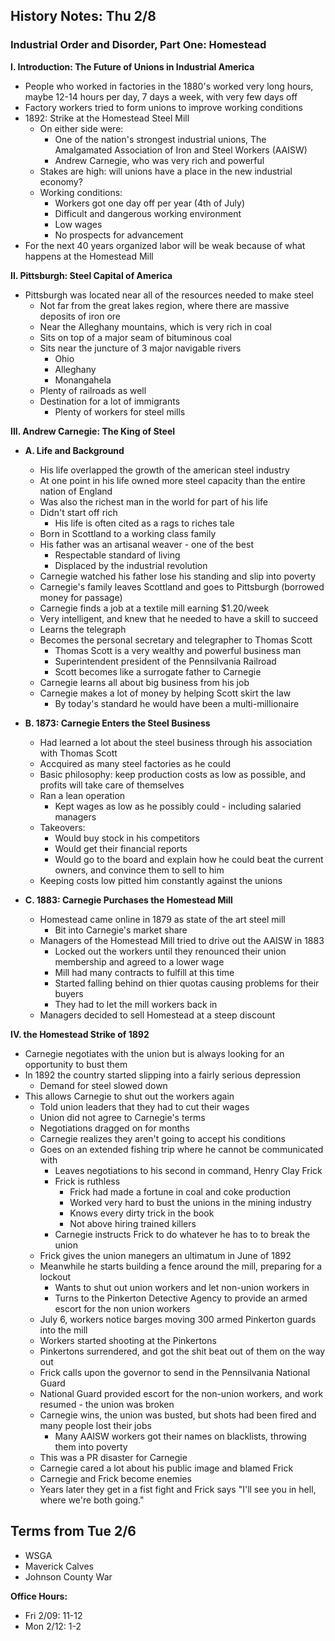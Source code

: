 History Notes: Thu 2/8
----------------------

### Industrial Order and Disorder, Part One: Homestead

__I. Introduction: The Future of Unions in Industrial America__
   + People who worked in factories in the 1880's worked very long hours, maybe 12-14 hours per day, 7 days a week, with very few days off
   + Factory workers tried to form unions to improve working conditions
   + 1892: Strike at the Homestead Steel Mill
      + On either side were:
         + One of the nation's strongest industrial unions, The Amalgamated Association of Iron and Steel Workers (AAISW)
         + Andrew Carnegie, who was very rich and powerful
      + Stakes are high: will unions have a place in the new industrial economy?
      + Working conditions:
         + Workers got one day off per year (4th of July)
         + Difficult and dangerous working environment
         + Low wages
         + No prospects for advancement
   + For the next 40 years organized labor will be weak because of what happens at the Homestead Mill

__II. Pittsburgh: Steel Capital of America__
   + Pittsburgh was located near all of the resources needed to make steel
      + Not far from the great lakes region, where there are massive deposits of iron ore
      + Near the Alleghany mountains, which is very rich in coal
      + Sits on top of a major seam of bituminous coal
      + Sits near the juncture of 3 major navigable rivers
         + Ohio
         + Alleghany
         + Monangahela
      + Plenty of railroads as well
      + Destination for a lot of immigrants
         + Plenty of workers for steel mills

__III. Andrew Carnegie: The King of Steel__

   + __A. Life and Background__
      + His life overlapped the growth of the american steel industry
      + At one point in his life owned more steel capacity than the entire nation of England
      + Was also the richest man in the world for part of his life
      + Didn't start off rich
         + His life is often cited as a rags to riches tale
      + Born in Scottland to a working class family
      + His father was an artisanal weaver - one of the best
         + Respectable standard of living
         + Displaced by the industrial revolution
      + Carnegie watched his father lose his standing and slip into poverty
      + Carnegie's family leaves Scottland and goes to Pittsburgh (borrowed money for passage)
      + Carnegie finds a job at a textile mill earning $1.20/week
      + Very intelligent, and knew that he needed to have a skill to succeed
      + Learns the telegraph
      + Becomes the personal secretary and telegrapher to Thomas Scott
         + Thomas Scott is a very wealthy and powerful business man
         + Superintendent president of the Pennsilvania Railroad
         + Scott becomes like a surrogate father to Carnegie
      + Carnegie learns all about big business from his job
      + Carnegie makes a lot of money by helping Scott skirt the law
         + By today's standard he would have been a multi-millionaire

   + __B. 1873: Carnegie Enters the Steel Business__
      + Had learned a lot about the steel business through his association with Thomas Scott
      + Accquired as many steel factories as he could
      + Basic philosophy: keep production costs as low as possible, and profits will take care of themselves
      + Ran a lean operation
         + Kept wages as low as he possibly could - including salaried managers
      + Takeovers:
         + Would buy stock in his competitors
         + Would get their financial reports
         + Would go to the board and explain how he could beat the current owners, and convince them to sell to him
      + Keeping costs low pitted him constantly against the unions

   + __C. 1883: Carnegie Purchases the Homestead Mill__
      + Homestead came online in 1879 as state of the art steel mill
         + Bit into Carnegie's market share
      + Managers of the Homestead Mill tried to drive out the AAISW in 1883
         + Locked out the workers until they renounced their union membership and agreed to a lower wage
         + Mill had many contracts to fulfill at this time
         + Started falling behind on thier quotas causing problems for their buyers
         + They had to let the mill workers back in
      + Managers decided to sell Homestead at a steep discount

__IV. the Homestead Strike of 1892__
   + Carnegie negotiates with the union but is always looking for an opportunity to bust them
   + In 1892 the country started slipping into a fairly serious depression
      + Demand for steel slowed down
   + This allows Carnegie to shut out the workers again
      + Told union leaders that they had to cut their wages
      + Union did not agree to Carnegie's terms
      + Negotiations dragged on for months
      + Carnegie realizes they aren't going to accept his conditions
      + Goes on an extended fishing trip where he cannot be communicated with
         + Leaves negotiations to his second in command, Henry Clay Frick
         + Frick is ruthless
            + Frick had made a fortune in coal and coke production
            + Worked very hard to bust the unions in the mining industry
            + Knows every dirty trick in the book
            + Not above hiring trained killers
         + Carnegie instructs Frick to do whatever he has to to break the union
      + Frick gives the union manegers an ultimatum in June of 1892
      + Meanwhile he starts building a fence around the mill, preparing for a lockout
         + Wants to shut out union workers and let non-union workers in
         + Turns to the Pinkerton Detective Agency to provide an armed escort for the non union workers
      + July 6, workers notice barges moving 300 armed Pinkerton guards into the mill
      + Workers started shooting at the Pinkertons
      + Pinkertons surrendered, and got the shit beat out of them on the way out
      + Frick calls upon the governor to send in the Pennsilvania National Guard
      + National Guard provided escort for the non-union workers, and work resumed - the union was broken
      + Carnegie wins, the union was busted, but shots had been fired and many people lost their jobs
         + Many AAISW workers got their names on blacklists, throwing them into poverty
      + This was a PR disaster for Carnegie
      + Carnegie cared a lot about his public image and blamed Frick
      + Carnegie and Frick become enemies
      + Years later they get in a fist fight and Frick says "I'll see you in hell, where we're both going."

Terms from Tue 2/6
------------------

   + WSGA
   + Maverick Calves
   + Johnson County War

__Office Hours:__
   + Fri 2/09: 11-12
   + Mon 2/12: 1-2
